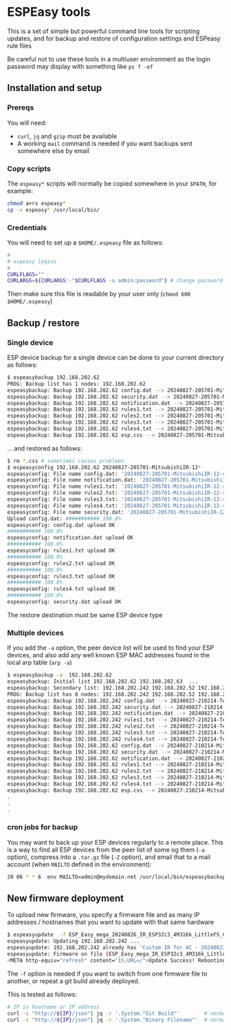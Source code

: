 
# ESPEasy tools

This is a set of simple but powerful command line tools for scripting updates, and for backup and restore of configuration settings and ESPeasy rule files

Be careful not to use these tools in a multiuser environment as the login password may display with something like `ps f -ef`


## Installation and setup

### Prereqs

You will need:

- `curl`, `jq` and `gzip` must be available
- A working `mail` command is needed if you want backups sent somewhere else by email

### Copy scripts

The `espeasy*` scripts will normally be copied somewhere in your `$PATH`, for example:

```bash
chmod a+rx espeasy*
cp -v espeasy* /usr/local/bin/
```

### Credentials

You will need to set up a `$HOME/.espeasy` file as follows:

```bash
#
# espeasy logins
#
CURLFLAGS=""
CURLARGS=${CURLARGS:-"$CURLFLAGS -u admin:password"} # change password to yours
```

Then make sure this file is readable by your user only (`chmod 600 $HOME/.espeasy`)


## Backup / restore 

### Single device

ESP device backup for a single device can be done to your current directory as follows:

```bash
$ espeasybackup 192.168.202.62
PROG: Backup list has 1 nodes: 192.168.202.62
espeasybackup: Backup 192.168.202.62 config.dat --> 20240827-205701-MitsubishiIR-12-config.dat ... OK
espeasybackup: Backup 192.168.202.62 security.dat --> 20240827-205701-MitsubishiIR-12-security.dat ... OK
espeasybackup: Backup 192.168.202.62 notification.dat --> 20240827-205701-MitsubishiIR-12-notification.dat ... OK
espeasybackup: Backup 192.168.202.62 rules1.txt --> 20240827-205701-MitsubishiIR-12-rules1.txt ... OK
espeasybackup: Backup 192.168.202.62 rules2.txt --> 20240827-205701-MitsubishiIR-12-rules2.txt ... OK
espeasybackup: Backup 192.168.202.62 rules3.txt --> 20240827-205701-MitsubishiIR-12-rules3.txt ... OK
espeasybackup: Backup 192.168.202.62 rules4.txt --> 20240827-205701-MitsubishiIR-12-rules4.txt ... OK
espeasybackup: Backup 192.168.202.62 esp.css --> 20240827-205701-MitsubishiIR-12-esp.css ... OK
```

... and restored as follows:

```bash
$ rm *.css # sometimes causes problems
$ espeasyconfig 192.168.202.62 20240827-205701-MitsubishiIR-12*
espeasyconfig: File name config.dat: '20240827-205701-MitsubishiIR-12-config.dat' -> '/tmp/espeasyconfig-1185//config.dat'
espeasyconfig: File name notification.dat: '20240827-205701-MitsubishiIR-12-notification.dat' -> '/tmp/espeasyconfig-1185//notification.dat'
espeasyconfig: File name rules1.txt: '20240827-205701-MitsubishiIR-12-rules1.txt' -> '/tmp/espeasyconfig-1185//rules1.txt'
espeasyconfig: File name rules2.txt: '20240827-205701-MitsubishiIR-12-rules2.txt' -> '/tmp/espeasyconfig-1185//rules2.txt'
espeasyconfig: File name rules3.txt: '20240827-205701-MitsubishiIR-12-rules3.txt' -> '/tmp/espeasyconfig-1185//rules3.txt'
espeasyconfig: File name rules4.txt: '20240827-205701-MitsubishiIR-12-rules4.txt' -> '/tmp/espeasyconfig-1185//rules4.txt'
espeasyconfig: File name security.dat: '20240827-205701-MitsubishiIR-12-security.dat' -> '/tmp/espeasyconfig-1185//security.dat'
Upload config.dat: ########### 100.0%
espeasyconfig: config.dat upload OK
########### 100.0%
espeasyconfig: notification.dat upload OK
########### 100.0%
espeasyconfig: rules1.txt upload OK
########### 100.0%
espeasyconfig: rules2.txt upload OK
########### 100.0%
espeasyconfig: rules3.txt upload OK
########### 100.0%
espeasyconfig: rules4.txt upload OK
########### 100.0%
espeasyconfig: security.dat upload OK
```

The restore destination must be same ESP device type

### Multiple devices

If you add the `-a` option, the peer device list will be used to find your ESP devices, and also add any well known ESP MAC addresses found in the local arp table (`arp -a`)


```bash
$ espeasybackup -a  192.168.202.62
espeasybackup: Initial list 192.168.202.62 192.168.202.63  ...
espeasybackup: Secondary list: 192.168.202.242 192.168.202.52 192.168.202.61 192.168.202.62 192.168.202.63 192.168.202.65 192.168.202.66 192.168.202.67 ...
PROG: Backup list has 8 nodes: 192.168.202.242 192.168.202.52 192.168.202.61 192.168.202.62 192.168.202.63 192.168.202.65 192.168.202.66 192.168.202.67
espeasybackup: Backup 192.168.202.242 config.dat --> 20240827-210214-TestBallValve-2-config.dat ... OK
espeasybackup: Backup 192.168.202.242 security.dat --> 20240827-210214-TestBallValve-2-security.dat ... OK
espeasybackup: Backup 192.168.202.242 notification.dat --> 20240827-210214-TestBallValve-2-notification.dat ... OK
espeasybackup: Backup 192.168.202.242 rules1.txt --> 20240827-210214-TestBallValve-2-rules1.txt ... OK
espeasybackup: Backup 192.168.202.242 rules2.txt --> 20240827-210214-TestBallValve-2-rules2.txt ... OK
espeasybackup: Backup 192.168.202.242 rules3.txt --> 20240827-210214-TestBallValve-2-rules3.txt ... OK
espeasybackup: Backup 192.168.202.242 rules4.txt --> 20240827-210214-TestBallValve-2-rules4.txt ... OK
espeasybackup: Backup 192.168.202.62 config.dat --> 20240827-210214-MitsubishiIR-12-config.dat ... OK
espeasybackup: Backup 192.168.202.62 security.dat --> 20240827-210214-MitsubishiIR-12-security.dat ... OK
espeasybackup: Backup 192.168.202.62 notification.dat --> 20240827-210214-MitsubishiIR-12-notification.dat ... OK
espeasybackup: Backup 192.168.202.62 rules1.txt --> 20240827-210214-MitsubishiIR-12-rules1.txt ... OK
espeasybackup: Backup 192.168.202.62 rules2.txt --> 20240827-210214-MitsubishiIR-12-rules2.txt ... OK
espeasybackup: Backup 192.168.202.62 rules3.txt --> 20240827-210214-MitsubishiIR-12-rules3.txt ... OK
espeasybackup: Backup 192.168.202.62 rules4.txt --> 20240827-210214-MitsubishiIR-12-rules4.txt ... OK
espeasybackup: Backup 192.168.202.62 esp.css --> 20240827-210214-MitsubishiIR-12-esp.css ... OK
.
.
.
```

### cron jobs for backup

You may want to back up your ESP devices regularly to a remote place. This is a way to find all ESP devices from the peer list of some og them (`-a` option), compress into a `.tar.gz` file (`-Z` option), and email that to a mail account (when `MAILTO` defined in the environment):

```bash
20 06 * * 6  env MAILTO=admin@mydomain.net /usr/local/bin/espeasybackup -a -Z 192.168.202.52 192.168.202.62 192.168.202.64 > /tmp/espeasybackup.log 2>&1
```


## New firmware deployment

To upload new firmware, you specify a firmware file and as many IP addresses / hostnames that you want to update with that same hardware

```bash
$ espeasyupdate  -f ESP_Easy_mega_20240826_IR_ESP32c3_4M316k_LittleFS_CDC.bin 192.168.202.242
espeasyupdate: Updating 192.168.202.242 ...
espeasyupdate: 192.168.202.242 already has 'Custom IR for AC - 20240822-1'
espeasyupdate: Firmware on file (ESP_Easy_mega_IR_ESP32c3_4M316k_LittleFS_CDC) different from device (ESP_Easy_mega_public_IR_ESP32c3_4M316k_LittleFS_CDC). Use -f to force update.
<META http-equiv="refresh" content="15;URL=/">Update Success! Rebooting...
```

The `-f` option is needed if you want to switch from one firmware file to another, or repeat a git build already deployed. 

This is tested as follows:

```bash
# IP is hoatname or IP address
curl -s "http://${IP}/json"| jq -r '.System."Git Build"'        # normally skipped if already deployed
curl -s "http://${IP}/json"| jq -r '.System."Binary Filename"'  # normally skipped if binary file is different
```
